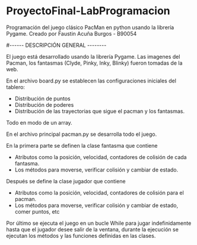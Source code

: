 # ProyectoFinal-LabProgramacion
Programación del juego clásico PacMan en python usando la librería Pygame. Creado por Faustin Acuña Burgos - B90054


#------ DESCRIPCIÓN GENERAL  --------

El juego está desarrollado usando la librería Pygame. 
Las imagenes del Pacman, los fantasmas (Clyde, Pinky, Inky, Blinky) fueron tomadas de la web.

En el archivo board.py se establecen las configuraciones iniciales del tablero:
 - Distribución de puntos
 - Distribución de poderes
 - Distribución de las trayectorias que sigue el pacman y los fantasmas.

Todo en modo de un array.

En el archivo principal pacman.py se desarrolla todo el juego.

En la primera parte se definen la clase fantasma que contiene

 - Atributos como la posición, velocidad, contadores de colisión de cada fantasma.
 - Los métodos para moverse, verificar colisión y cambiar de estado.

Después se define la clase jugador que contiene

 - Atributos como la posición, velocidad, contadores de colisión para el pacman.
 - Los métodos para moverse, verificar colisión y cambiar de estado, comer puntos, etc

Por último se ejecuta el juego en un bucle While para jugar indefinidamente hasta que el jugador desee salir de la ventana, durante la ejecución se ejecutan los métodos y las funciones definidas en las clases.
